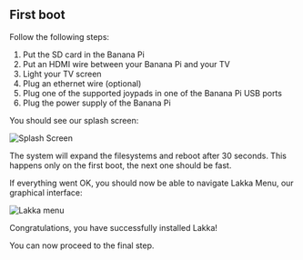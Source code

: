 ## First boot

Follow the following steps:

1.  Put the SD card in the Banana Pi
2.  Put an HDMI wire between your Banana Pi and your TV
3.  Light your TV screen
4.  Plug an ethernet wire (optional)
5.  Plug one of the supported joypads in one of the Banana Pi USB ports
6.  Plug the power supply of the Banana Pi

You should see our splash screen:

![Splash Screen](/images/splash.png)

The system will expand the filesystems and reboot after 30 seconds. This happens only on the first boot, the next one should be fast.

If everything went OK, you should now be able to navigate Lakka Menu, our graphical interface:

![Lakka menu](/images/lakkamenu.png)

Congratulations, you have successfully installed Lakka!

You can now proceed to the final step.

